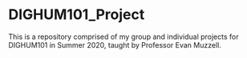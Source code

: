 # DIGHUM101_Project

This is a repository comprised of my group and individual projects for DIGHUM101 in Summer 2020, taught by Professor Evan Muzzell.
